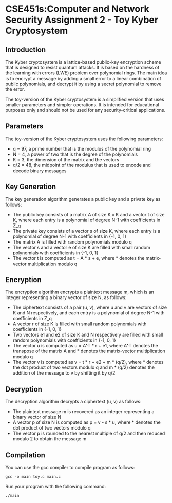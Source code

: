 # CSE451s:Computer and Network Security Assignment 2 - Toy Kyber Cryptosystem


## Introduction

The Kyber cryptosystem is a lattice-based public-key encryption scheme that is designed to resist quantum attacks. It is based on the hardness of the learning with errors (LWE) problem over polynomial rings. The main idea is to encrypt a message by adding a small error to a linear combination of public polynomials, and decrypt it by using a secret polynomial to remove the error.

The toy-version of the Kyber cryptosystem is a simplified version that uses smaller parameters and simpler operations. It is intended for educational purposes only and should not be used for any security-critical applications.

## Parameters

The toy-version of the Kyber cryptosystem uses the following parameters:

- q = 97, a prime number that is the modulus of the polynomial ring
- N = 4, a power of two that is the degree of the polynomials
- K = 3, the dimension of the matrix and the vectors
- q/2 = 48, the midpoint of the modulus that is used to encode and decode binary messages

## Key Generation

The key generation algorithm generates a public key and a private key as follows:




- The public key consists of a matrix A of size K x K and a vector t of size K, where each entry is a polynomial of degree N-1 with coefficients in Z_q
- The private key consists of a vector s of size K, where each entry is a polynomial of degree N-1 with coefficients in {-1, 0, 1}
- The matrix A is filled with random polynomials modulo q
- The vector s and a vector e of size K are filled with small random polynomials with coefficients in {-1, 0, 1}
- The vector t is computed as t = A * s + e, where * denotes the matrix-vector multiplication modulo q

## Encryption

The encryption algorithm encrypts a plaintext message m, which is an integer representing a binary vector of size N, as follows:

- The ciphertext consists of a pair (u, v), where u and v are vectors of size K and N respectively, and each entry is a polynomial of degree N-1 with coefficients in Z_q
- A vector r of size K is filled with small random polynomials with coefficients in {-1, 0, 1}
- Two vectors e1 and e2 of size K and N respectively are filled with small random polynomials with coefficients in {-1, 0, 1}
- The vector u is computed as u = A^T * r + e1, where A^T denotes the transpose of the matrix A and * denotes the matrix-vector multiplication modulo q
- The vector v is computed as v = t * r + e2 + m * (q/2), where * denotes the dot product of two vectors modulo q and m * (q/2) denotes the addition of the message to v by shifting it by q/2

## Decryption

The decryption algorithm decrypts a ciphertext (u, v) as follows:

- The plaintext message m is recovered as an integer representing a binary vector of size N
- A vector p of size N is computed as p = v - s * u, where * denotes the dot product of two vectors modulo q
- The vector p is rounded to the nearest multiple of q/2 and then reduced modulo 2 to obtain the message m

## Compilation

You can use the gcc compiler to compile  program as follows:

`gcc -o main toy.c main.c`

Run your program with the following command:

`./main`
